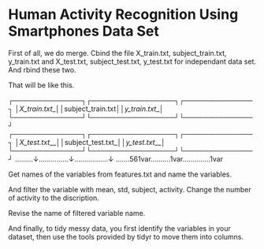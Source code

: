 # Human Activity Recognition Using Smartphones Data Set 

First of all, we do merge. Cbind the file X_train.txt, subject_train.txt, y_train.txt and X_test.txt, subject_test.txt, y_test.txt for independant data set. And rbind these two. 

That will be like this.

┌──────────────┐┌─────────────────┐┌──────────────┐
│_X_train.txt__││subject_train.txt││_y_train.txt__│
└──────────────┘└─────────────────┘└──────────────┘
┌──────────────┐┌─────────────────┐┌──────────────┐
│_X_test.txt___││subject_test.txt_││_y_test.txt___│
└──────────────┘└─────────────────┘└──────────────┘
.........↓...............↓.................↓
.......561var..........1var..............1var

Get names of the variables from features.txt and name the variables.

And filter the variable with mean, std, subject, activity.
Change the number of activity to the discription. 

Revise the name of filtered variable name. 

And finally, to tidy messy data, you first identify the variables in your dataset, then use the tools provided by tidyr to move them into columns. 
